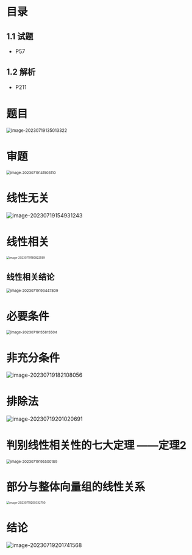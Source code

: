 # 目录



## 1.1 试题

* P57



## 1.2 解析

* P211



# 题目

<img src="https://cvp.oss-cn-shanghai.aliyuncs.com/picgo/202307191350465.png" alt="image-20230719135013322" style="zoom: 80%;" />



# 审题

<img src="https://cvp.oss-cn-shanghai.aliyuncs.com/picgo/202307191415204.png" alt="image-20230719141503110" style="zoom: 67%;" />



# 线性无关

![image-20230719154931243](https://cvp.oss-cn-shanghai.aliyuncs.com/picgo/202307191549368.png)



# 线性相关

<img src="https://cvp.oss-cn-shanghai.aliyuncs.com/picgo/202307191808665.png" alt="image-20230719180822559" style="zoom:50%;" />



## 线性相关结论

<img src="https://cvp.oss-cn-shanghai.aliyuncs.com/picgo/202307191934968.png" alt="image-20230719193447809" style="zoom: 67%;" />





# 必要条件

<img src="https://cvp.oss-cn-shanghai.aliyuncs.com/picgo/202307191558598.png" alt="image-20230719155815504" style="zoom: 67%;" />



# 非充分条件

![image-20230719182108056](https://cvp.oss-cn-shanghai.aliyuncs.com/picgo/202307191821189.png)



# 排除法

![image-20230719201020691](https://cvp.oss-cn-shanghai.aliyuncs.com/picgo/202307192010806.png)



# 判别线性相关性的七大定理 ——定理2

<img src="https://cvp.oss-cn-shanghai.aliyuncs.com/picgo/202307191955278.png" alt="image-20230719195500189" style="zoom: 67%;" />



# 部分与整体向量组的线性关系

<img src="https://cvp.oss-cn-shanghai.aliyuncs.com/picgo/202307192003825.png" alt="image-20230719200332750" style="zoom:50%;" />

# 结论

![image-20230719201741568](https://cvp.oss-cn-shanghai.aliyuncs.com/picgo/202307192017642.png)
